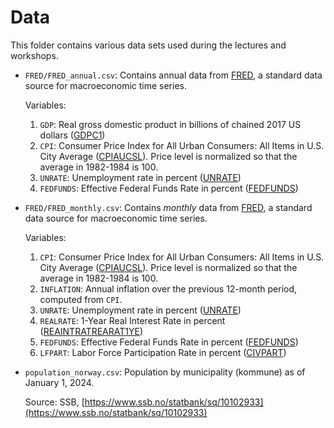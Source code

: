 # Data 

This folder contains various data sets used during the lectures and workshops.

- `FRED/FRED_annual.csv`:
    Contains annual data from [FRED](https://fred.stlouisfed.org/),
    a standard data source for macroeconomic time series.

    Variables:

    1.  `GDP`: Real gross domestic product in billions of chained
        2017 US dollars ([GDPC1](https://fred.stlouisfed.org/series/GDPC1))
    2.  `CPI`: Consumer Price Index for All Urban Consumers: All Items in U.S. City Average
        ([CPIAUCSL](https://fred.stlouisfed.org/series/CPIAUCSL)).
        Price level is normalized so that the average in 1982-1984 is 100.
    3.  `UNRATE`: Unemployment rate in percent ([UNRATE](https://fred.stlouisfed.org/series/UNRATE))
    4.  `FEDFUNDS`: Effective Federal Funds Rate in percent ([FEDFUNDS](https://fred.stlouisfed.org/series/FEDFUNDS))

- `FRED/FRED_monthly.csv`: 
    Contains _monthly_ data from [FRED](https://fred.stlouisfed.org/),
    a standard data source for macroeconomic time series.

    Variables:

    1.  `CPI`: Consumer Price Index for All Urban Consumers: All Items in U.S. City Average
        ([CPIAUCSL](https://fred.stlouisfed.org/series/CPIAUCSL)).
        Price level is normalized so that the average in 1982-1984 is 100.
    2.  `INFLATION`: Annual inflation over the previous 12-month period, computed from `CPI`.
    3.  `UNRATE`: Unemployment rate in percent ([UNRATE](https://fred.stlouisfed.org/series/UNRATE))
    4.  `REALRATE`: 1-Year Real Interest Rate in percent ([REAINTRATREARAT1YE](https://fred.stlouisfed.org/series/REAINTRATREARAT1YE))    
    5.  `FEDFUNDS`: Effective Federal Funds Rate in percent ([FEDFUNDS](https://fred.stlouisfed.org/series/FEDFUNDS))
    6.  `LFPART`: Labor Force Participation Rate in percent ([CIVPART](https://fred.stlouisfed.org/series/CIVPART))

- `population_norway.csv`: Population by municipality (kommune) as of January 1, 2024.
    
    Source: SSB, [https://www.ssb.no/statbank/sq/10102933](https://www.ssb.no/statbank/sq/10102933)

